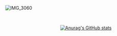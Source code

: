 ![IMG_3060](https://github.com/lydiacho/lydiacho/assets/81505421/34c9b462-98f3-43f3-a7fb-92fc2bd0737a)

<br/>

<div align="center" valign="center">
  
[![Anurag's GitHub stats](https://github-readme-stats.vercel.app/api?username=lydiacho&theme=buefy)](https://github.com/anuraghazra/github-readme-stats)

</div>
